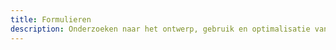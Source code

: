 ```yaml
---
title: Formulieren
description: Onderzoeken naar het ontwerp, gebruik en optimalisatie van online formulieren.
---
```


